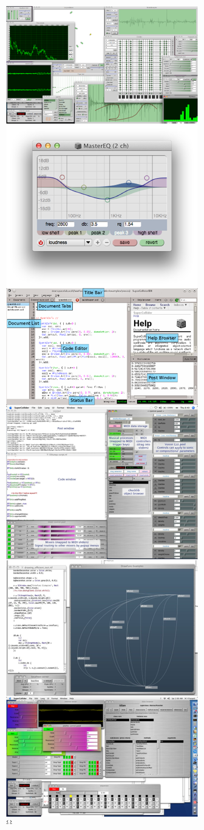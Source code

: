 
<div id="screenshots" class="carousel slide">
<div class="carousel-inner">

<!-- add screenshots here -->
<div class="item active"><img src="/examples/screenshots/ixiQuarks.jpg" /></div>
<div class="item"><img src="/examples/screenshots/mastereq-qt.png" /></div>
<div class="item"><img src="/examples/screenshots/sc_ide_overview.png" /></div>
<div class="item"><img src="/examples/screenshots/sc-newscreen.jpg" /></div>
<div class="item"><img src="/examples/screenshots/graphviewsc.jpg" /></div>
<div class="item"><img src="/examples/screenshots/SuperCollider_screenshot2.jpg" /></div>
<!-- add screenshots here -->

</div>
<a class="carousel-control left" href="#screenshots" data-slide="prev">&lsaquo;</a>
<a class="carousel-control right" href="#screenshots" data-slide="next">&rsaquo;</a>
</div>

<script>
 $('#screenshots').carousel().carousel('pause');
</script>
